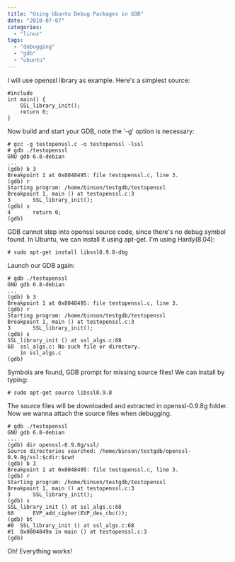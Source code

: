 ```yaml
---
title: "Using Ubuntu Debug Packages in GDB"
date: "2010-07-07"
categories: 
  - "linux"
tags: 
  - "debugging"
  - "gdb"
  - "ubuntu"
---
```


I will use openssl library as example. Here's a simplest source:

```
#include 
int main() {
    SSL_library_init();
    return 0;
}
```

Now build and start your GDB, note the '-g' option is necessary:

```
# gcc -g testopenssl.c -o testopenssl -lssl
# gdb ./testopenssl
GNU gdb 6.8-debian
...
(gdb) b 3
Breakpoint 1 at 0x8048495: file testopenssl.c, line 3.
(gdb) r
Starting program: /home/binson/testgdb/testopenssl
Breakpoint 1, main () at testopenssl.c:3
3       SSL_library_init();
(gdb) s
4       return 0;
(gdb)
```

GDB cannot step into openssl source code, since there's no debug symbol found. In Ubuntu, we can install it using apt-get. I'm using Hardy(8.04):

```
# sudo apt-get install libssl0.9.8-dbg
```

Launch our GDB again:

```
# gdb ./testopenssl
GNU gdb 6.8-debian
...
(gdb) b 3
Breakpoint 1 at 0x8048495: file testopenssl.c, line 3.
(gdb) r
Starting program: /home/binson/testgdb/testopenssl
Breakpoint 1, main () at testopenssl.c:3
3       SSL_library_init();
(gdb) s
SSL_library_init () at ssl_algs.c:68
68  ssl_algs.c: No such file or directory.
    in ssl_algs.c
(gdb)
```

Symbols are found, GDB prompt for missing source files! We can install by typing:

```
# sudo apt-get source libssl0.9.8
```

The source files will be downloaded and extracted in openssl-0.9.8g folder. Now we wanna attach the source files when debugging.

```
# gdb ./testopenssl
GNU gdb 6.8-debian
...
(gdb) dir openssl-0.9.8g/ssl/
Source directories searched: /home/binson/testgdb/openssl-0.9.8g/ssl:$cdir:$cwd
(gdb) b 3
Breakpoint 1 at 0x8048495: file testopenssl.c, line 3.
(gdb) r
Starting program: /home/binson/testgdb/testopenssl
Breakpoint 1, main () at testopenssl.c:3
3       SSL_library_init();
(gdb) s
SSL_library_init () at ssl_algs.c:68
68      EVP_add_cipher(EVP_des_cbc());
(gdb) bt
#0  SSL_library_init () at ssl_algs.c:68
#1  0x0804849a in main () at testopenssl.c:3
(gdb) 
```

Oh! Everything works!
